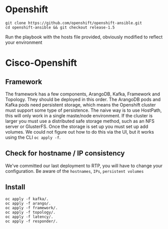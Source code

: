 # Openshift
```
git clone https://github.com/openshift/openshift-ansible.git
cd openshift-ansible && git checkout release-1.5
```

Run the playbook with the hosts file provided, obviously modified to reflect your environment

# Cisco-Openshift

<Omar Fill in details. Please replace the above description>

## Framework
The framework has a few components, ArangoDB, Kafka, Framework and Topology. They
should be deployed in this order. The ArangoDB pods and Kafka pods need persistent
storage, which means the Openshift cluster must support some type of persistence.
The naive way is to use HostPath, this will only work in a single maste/node environment.
If the cluster is larger you must use a distributed safe storage method, such as
an NFS server or GlusterFS. Once the storage is set up you must set up add volumes.
We could not figure out how to do this via the UI, but it works using the CLI `oc apply -f`.

## Check for hostname / IP consistency
We've committed our last deployment to RTP, you will have to change your configuration.
Be aware of the `hostnames`, `IPs`, `persistent volumes`

## Install
```
oc apply -f kafka/.
oc apply -f arango/.
oc apply -f framework/.
oc apply -f topology/.
oc apply -f latency/.
oc apply -f responder/.
```
